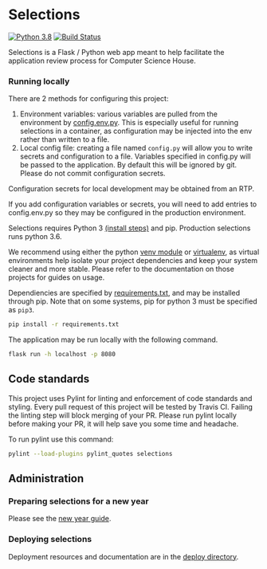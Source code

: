 # Selections
[![Python 3.8](https://img.shields.io/badge/python-3.8-blue.svg)](https://www.python.org/downloads/release/python-380/)
[![Build Status](https://travis-ci.org/ComputerScienceHouse/csh-selections.svg?branch=develop)](https://travis-ci.org/ComputerScienceHouse/csh-selections)

Selections is a Flask / Python web app meant to help facilitate the application review process for Computer Science House.

### Running locally
There are 2 methods for configuring this project:
1. Environment variables: various variables are pulled from the environment by [config.env.py](./config.env.py). This is especially useful for running selections in a container, as configuration may be injected into the env rather than written to a file.
2. Local config file: creating a file named `config.py` will allow you to write secrets and configuration to a file. Variables specified in config.py will be passed to the application. By default this will be ignored by git. Please do not commit configuration secrets.

Configuration secrets for local development may be obtained from an RTP.

If you add configuration variables or secrets, you will need to add entries to config.env.py so they may be configured in the production environment.

 Selections requires Python 3 [(install steps)](https://docs.python-guide.org/starting/installation/) and pip. Production selections runs python 3.6.

We recommend using either the python [venv module](https://docs.python.org/3.6/library/venv.html) or [virtualenv](https://virtualenv.pypa.io/en/latest/index.html), as virtual environments help isolate your project dependencies and keep your system cleaner and more stable. Please refer to the documentation on those projects for guides on usage.


Dependiencies are specified by [requirements.txt](./requirements.txt), and may be installed through pip. Note that on some systems, pip for python 3 must be specified as `pip3`.
 ```bash
pip install -r requirements.txt
```

The application may be run locally with the following command.
```bash
flask run -h localhost -p 8080
 ```

## Code standards
This project uses Pylint for linting and enforcement of code standards and styling.
Every pull request of this project will be tested by Travis CI.
Failing the linting step will block merging of your PR.
Please run pylint locally before making your PR, it will help save you some time and headache.

To run pylint use this command:
```bash
pylint --load-plugins pylint_quotes selections
```

## Administration
### Preparing selections for a new year
Please see the [new year guide](./docs/new_year_guide.md).

### Deploying selections
Deployment resources and documentation are in the [deploy directory](./deploy).
